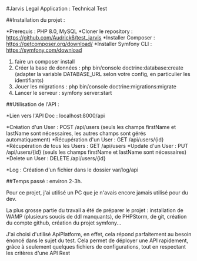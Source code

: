 #Jarvis Legal Application : Technical Test

##Installation du projet :

  *Prerequis : PHP 8.0, MySQL
  *Cloner le repository : https://github.com/Audrick6/test_jarvis
  *Installer Composer : https://getcomposer.org/download/
  *Installer Symfony CLI : https://symfony.com/download

1. faire un composer install
2. Créer la base de données : php bin/console doctrine:database:create (adapter la variable DATABASE_URL selon votre config, en particulier les identifiants)
3. Jouer les migrations : php bin/console doctrine:migrations:migrate
4. Lancer le serveur : symfony server:start

##Utilisation de l'API :

  *Lien vers l'API Doc :	localhost:8000/api
  
  *Création d'un User : POST /api/users (seuls les champs firstName et lastName sont nécessaires, les autres champs sont gérés automatiquement)
  *Récupération d'un User : GET /api/users/{id}
  *Récupération de tous les Users : GET /api/users
  *Update d'un User : PUT /api/users/{id} (seuls les champs firstName et lastName sont nécessaires)
  *Delete un User : DELETE /api/users/{id}
  
  *Log : Création d'un fichier dans le dossier var/log/api
  
  
##Temps passé : environ 2-3h.
 
 Pour ce projet, j'ai utilisé un PC que je n'avais encore jamais utilisé pour du dev.
 
 La plus grosse partie du travail a été de préparer le projet : installation de WAMP (plusieurs soucis de ddl manquants), de PHPStorm, de git, création du compte github, création du projet symfony...
 
 J'ai choisi d'utilisé ApiPlatform, en effet, cela répond parfaitement au besoin énoncé dans le sujet du test. Cela permet de déployer une API rapidement, grâce à seulement quelques fichiers de configurations, tout en respectant les critères d'une API Rest 
